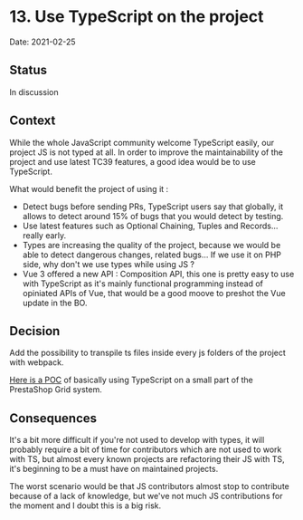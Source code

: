 # 13. Use TypeScript on the project

Date: 2021-02-25

## Status

In discussion

## Context

While the whole JavaScript community welcome TypeScript easily, our project JS is not typed at all. In order to improve the maintainability of the project and use latest TC39 features, a good idea would be to use TypeScript.

What would benefit the project of using it :
- Detect bugs before sending PRs, TypeScript users say that globally, it allows to detect around 15% of bugs that you would detect by testing.
- Use latest features such as Optional Chaining, Tuples and Records... really early.
- Types are increasing the quality of the project, because we would be able to detect dangerous changes, related bugs... If we use it on PHP side, why don't we use types while using JS ?
- Vue 3 offered a new API : Composition API, this one is pretty easy to use with TypeScript as it's mainly functional programming instead of opiniated APIs of Vue, that would be a good moove to preshot the Vue update in the BO.

## Decision

Add the possibility to transpile ts files inside every js folders of the project with webpack.

[Here is a POC](https://github.com/PrestaShop/PrestaShop/pull/23221) of basically using TypeScript on a small part of the PrestaShop Grid system.

## Consequences

It's a bit more difficult if you're not used to develop with types, it will probably require a bit of time for contributors which are not used to work with TS, but almost every known projects are refactoring their JS with TS, it's beginning to be a must have on maintained projects. 

The worst scenario would be that JS contributors almost stop to contribute because of a lack of knowledge, but we've not much JS contributions for the moment and I doubt this is a big risk.
